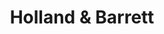---
title: "Holland & Barrett"
url: /ilford/holland-and-barrett-cranbrook-road/
shop: health food
---